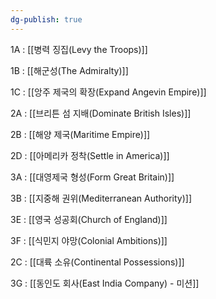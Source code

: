 ```yaml
---
dg-publish: true
---
```

1A : [[병력 징집(Levy the Troops)]]


1B : [[해군성(The Admiralty)]]


1C : [[앙주 제국의 확장(Expand Angevin Empire)]]


2A : [[브리튼 섬 지배(Dominate British Isles)]]


2B : [[해양 제국(Maritime Empire)]]


2D : [[아메리카 정착(Settle in America)]]


3A : [[대영제국 형성(Form Great Britain)]]


3B : [[지중해 권위(Mediterranean Authority)]]


3E : [[영국 성공회(Church of England)]]


3F : [[식민지 야망(Colonial Ambitions)]]


2C : [[대륙 소유(Continental Possessions)]]


3G : [[동인도 회사(East India Company) - 미션]]

